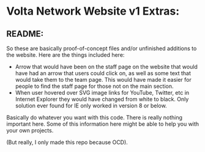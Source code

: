 # Volta Network Website v1 Extras:
## README:

So these are basically proof-of-concept files and/or unfinished additions to the website. Here are the things included here:

- Arrow that would have been on the staff page on the website that would have had an arrow that users could click on, as well as some text that would take them to the team page. This would have made it easier for people to find the staff page for those not on the main section.
- When user hovered over SVG image links for YouTube, Twitter, etc in Internet Explorer they would have changed from white to black. Only solution ever found for IE only worked in version 8 or below.

Basically do whatever you want with this code. There is really nothing important here. Some of this information here might be able to help you with your own projects.

(But really, I only made this repo because OCD).